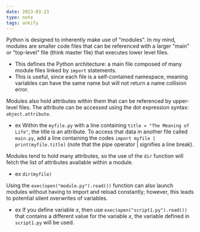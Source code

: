 ```yaml
---
date: 2023-03-23
type: note
tags: ankify
---
```


Python is designed to inherently make use of "modules". In my mind, modules are smaller code files that can be referenced with a larger "main" or "top-level" file (think master file) that executes lower level files.
- This defines the Python architecture: a main file composed of many module files linked by `import` statements.
- This is useful, since each file is a self-contained namespace, meaning variables can have the same name but will not return a name collision error.

Modules also hold attributes within them that can be referenced by upper-level files. The attribute can be accessed using the dot expression syntax: `object.attribute`.
- ex Within the `myfile.py` with a line containing `title = "The Meaning of Life"`, the title is an attribute. To access that data in another file called `main.py`, add a line containing the codes `import myfile | print(myfile.title)` (note that the pipe operator | signifies a line break).

Modules tend to hold many attributes, so the use of the `dir` function will fetch the list of attributes available within a module.
- ex `dir(myfile)`

Using the `exec(open("module.py").read())` function can also launch modules without having to import and reload constantly; however, this leads to potential silent overwrites of variables.
- ex If you define variable $x$, then use `exec(open("script1.py").read())` that contains a different value for the variable $x$, the variable defined in `script1.py` will be used.
